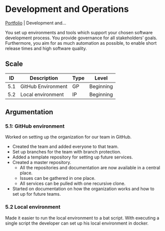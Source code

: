 # Development and Operations

[Portfolio](../info_portfolio.md) | Development and...

You set up environments and tools which support your chosen software development process. You provide governance for all stakeholders’ goals. Furthermore, you aim for as much automation as possible, to enable short release times and high software quality.

## Scale

| ID | Description | Type | Level |
|---|---|---|---|
| 5.1 | GitHub Environment | GP | Beginning |
| 5.2 | Local environment | IP | Beginning |

## Argumentation

### 5.1: GitHub environment

Worked on setting up the organization for our team in GitHub. 

- Created the team and added everyone to that team.
- Set up branches for the team with branch protection.
- Added a template repository for setting up future services.
- Created a master repository.
    - All the repositories and documentation are now available in a central place.
    - Issues can be gathered in one place.
    - All services can be pulled with one recursive clone.
- Started on documentation on how the organization works and how to set up for future teams.

### 5.2 Local environment

Made it easier to run the local environment to a bat script. With executing a single script the developer can set up his local environment in docker.
